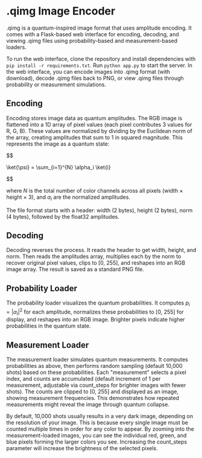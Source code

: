 # .qimg Image Encoder

.qimg is a quantum-inspired image format that uses amplitude encoding. It comes with a Flask-based web interface for encoding, decoding, and viewing .qimg files using probability-based and measurement-based loaders.

To run the web interface, clone the repository and install dependencies with `pip install -r requirements.txt`. Run `python app.py` to start the server. In the web interface, you can encode images into .qimg format (with download), decode .qimg files back to PNG, or view .qimg files through probability or measurement simulations.

## Encoding

Encoding stores image data as quantum amplitudes. The RGB image is flattened into a 1D array of pixel values (each pixel contributes 3 values for R, G, B). These values are normalized by dividing by the Euclidean norm of the array, creating amplitudes that sum to 1 in squared magnitude. This represents the image as a quantum state:

$$

\ket{\psi} = \sum_{i=1}^{N} \alpha_i \ket{i}


$$

where $N$ is the total number of color channels across all pixels (width × height × 3), and $\alpha_i$ are the normalized amplitudes.

The file format starts with a header: width (2 bytes), height (2 bytes), norm (4 bytes), followed by the float32 amplitudes.

## Decoding

Decoding reverses the process. It reads the header to get width, height, and norm. Then reads the amplitudes array, multiplies each by the norm to recover original pixel values, clips to [0, 255], and reshapes into an RGB image array. The result is saved as a standard PNG file.

## Probability Loader

The probability loader visualizes the quantum probabilities. It computes $p_i = |\alpha_i|^2$ for each amplitude, normalizes these probabilities to [0, 255] for display, and reshapes into an RGB image. Brighter pixels indicate higher probabilities in the quantum state.

## Measurement Loader

The measurement loader simulates quantum measurements. It computes probabilities as above, then performs random sampling (default 10,000 shots) based on these probabilities. Each "measurement" selects a pixel index, and counts are accumulated (default increment of 1 per measurement, adjustable via count_steps for brighter images with fewer shots). The counts are clipped to [0, 255] and displayed as an image, showing measurement frequencies. This demonstrates how repeated measurements might reveal the image through quantum collapse.

By default, 10,000 shots usually results in a very dark image, depending on the resolution of your image. This is because every single image must be counted multiple times in order for any color to appear. By zooming into the measurement-loaded images, you can see the individual red, green, and blue pixels forming the larger colors you see. Increasing the count_steps parameter will increase the brightness of the selected pixels. 
